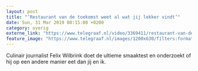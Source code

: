 ```yaml
---
layout: post
title: "’Restaurant van de toekomst weet al wat jij lekker vindt’"
date: Sun, 31 Mar 2019 08:15:00 +0200
category: overig
externe_link: "https://www.telegraaf.nl/video/3369411/restaurant-van-de-toekomst-weet-al-wat-jij-lekker-vindt"
feature_image: "https://www.telegraaf.nl/images/1200x630/filters:format(jpeg):quality(80)/cdn-kiosk-api.telegraaf.nl/3fb27f2e-5264-11e9-b458-02c309bc01c1.jpg"
---
```


<p class="intro">Culinair journalist Felix Wilbrink doet de ultieme smaaktest en onderzoekt of hij op een andere manier eet dan jij en ik.</p>
